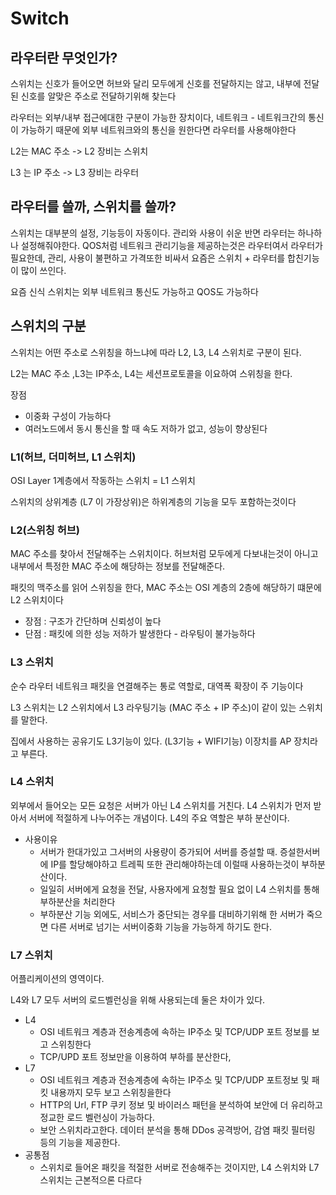 # Switch

## 라우터란 무엇인가?

스위치는 신호가 들어오면 허브와 달리 모두에게 신호를 전달하지는 않고, 내부에 전달된 신호를 알맞은 주소로 전달하기위해 찾는다

라우터는 외부/내부 접근에대한 구분이 가능한 장치이다, 네트워크 - 네트워크간의 통신이 가능하기 때문에 외부 네트워크와의 통신을 원한다면 라우터를 사용해야한다

L2는 MAC 주소 -> L2 장비는 스위치

L3 는 IP 주소 -> L3 장비는 라우터

## 라우터를 쓸까, 스위치를 쓸까?

스위치는 대부분의 설정, 기능등이 자동이다. 관리와 사용이 쉬운 반면 라우터는 하나하나 설정해줘야한다. QOS처럼 네트워크 관리기능을 제공하는것은 라우터여서 라우터가 필요한데, 관리, 사용이 불편하고 가격또한 비싸서 요즘은 스위치 + 라우터를 합친기능이 많이 쓰인다.

요즘 신식 스위치는 외부 네트워크 통신도 가능하고 QOS도 가능하다

## 스위치의 구분

스위치는 어떤 주소로 스위칭을 하느냐에 따라 L2, L3, L4 스위치로 구분이 된다.

L2는 MAC 주소 ,L3는 IP주소, L4는 세션프로토콜을 이요하여 스위칭을 한다.

장점

* 이중화 구성이 가능하다
* 여러노드에서 동시 통신을 할 때 속도 저하가 없고, 성능이 향상된다

### L1(허브, 더미허브, L1 스위치)

OSI Layer 1계층에서 작동하는 스위치 = L1 스위치

스위치의 상위계층 (L7 이 가장상위)은 하위계층의 기능을 모두 포함하는것이다

### L2(스위칭 허브)

MAC 주소를 찾아서 전달해주는 스위치이다. 허브처럼 모두에게 다보내는것이 아니고 내부에서 특정한 MAC 주소에 해당하는 정보를 전달해준다.

패킷의 맥주소를 읽어 스위칭을 한다, MAC 주소는 OSI 계층의 2층에 해당하기 떄문에 L2 스위치이다

* 장점 : 구조가 간단하며 신뢰성이 높다
* 단점 : 패킷에 의한 성능 저하가 발생한다 - 라우팅이 불가능하다

### L3 스위치

순수 라우터 네트워크 패킷을 연결해주는 통로 역할로, 대역폭 확장이 주 기능이다

L3 스위치는 L2 스위치에서 L3 라우팅기능 (MAC 주소 + IP 주소)이 같이 있는 스위치를 말한다.

집에서 사용하는 공유기도 L3기능이 있다. (L3기능 + WIFI기능) 이장치를 AP 장치라고 부른다.

### L4 스위치

외부에서 들어오는 모든 요청은 서버가 아닌 L4 스위치를 거친다. L4 스위치가 먼저 받아서 서버에 적절하게 나누어주는 개념이다. L4의 주요 역할은 부하 분산이다.

* 사용이유
  * 서버가 한대가있고 그서버의 사용량이 증가되어 서버를 증설할 때. 증설한서버에 IP를 할당해야하고 트레픽 또한 관리해야하는데 이럴때 사용하는것이 부하분산이다.
  * 일일히 서버에게 요청을 전달, 사용자에게 요청할 필요 없이 L4 스위치를 통해 부하분산을 처리한다
  * 부하분산 기능 외에도, 서비스가 중단되는 경우를 대비하기위해 한 서버가 죽으면 다른 서버로 넘기는 서버이중화 기능을 가능하게 하기도 한다.

### L7 스위치

어플리케이션의 영역이다.

L4와 L7 모두 서버의 로드벨런싱을 위해 사용되는데 둘은 차이가 있다.

* L4
  * OSI 네트워크 계층과 전송계층에 속하는 IP주소 및 TCP/UDP 포트 정보를 보고 스위칭한다
  * TCP/UPD 포트 정보만을 이용하여 부하를 분산한다,
* L7
  * OSI 네트워크 계층과 전송계층에 속하는 IP주소 및 TCP/UDP 포트정보 및 패킷 내용까지 모두 보고 스위칭을한다
  * HTTP의 Url, FTP 쿠키 정보 및 바이러스 패턴을 분석하여 보안에 더 유리하고 정교한 로드 벨런싱이 가능하다.
  * 보안 스위치라고한다. 데이터 분석을 통해 DDos 공격방어, 감염 패킷 필터링 등의 기능을 제공한다.
* 공통점
  * 스위치로 들어온 패킷을 적절한 서버로 전송해주는 것이지만, L4 스위치와 L7 스위치는 근본적으론 다르다
